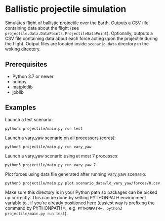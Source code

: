 # Ballistic projectile simulation

Simulates flight of ballistic projectile over the Earth. Outputs a CSV file
containing data about the flight (see `projectile.data.DataPoints.ProjectileDataPoint`).
Optionally, outputs a CSV file containing data about each force acting upon
the projectile during the flight. Output files are located inside `scenario_data`
directory in the woking directory.

## Prerequisites
- Python 3.7 or newer
- numpy
- matplotlib
- joblib

## Examples
Launch a test scenario:
```shell script
python3 projectile/main.py run test
```
Launch a vary_yaw scenario on all processors (cores):
```shell script
python3 projectile/main.py run vary_yaw
```
Launch a vary_yaw scenario using at most 7 processes:
```shell script
python3 projectile/main.py run vary_yaw 7
```
Plot forces using data file generated after running vary_yaw scenario:
```shell script
python3 projectile/main.py plot scenario_data/ld_vary_yaw/forces/0.csv
```
Make sure this directory is in your Python path so packages can be picked up
correctly. This can be done by setting PYTHONPATH environment variable to . 
if you're already positioned here (easiest way is prefixing the command by 
PYTHONPATH=., e.g. `PYTHONPATH=. python3 projectile/main.py run test`).